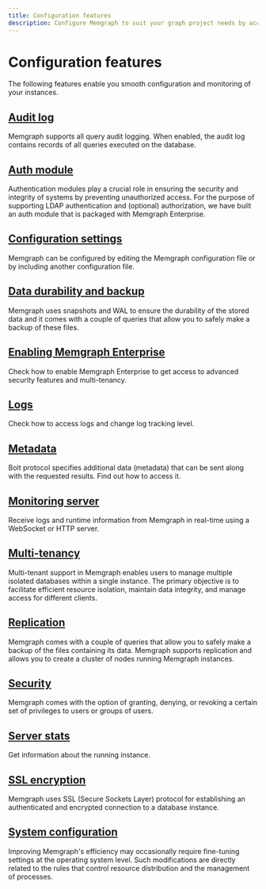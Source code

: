 ```yaml
---
title: Configuration features
description: Configure Memgraph to suit your graph project needs by accessing our comprehensive documentation. These features will ensure seamless configuration and monitoring of your instances. 
---
```


# Configuration features

The following features enable you smooth configuration and monitoring of your
instances. 

## [Audit log](/configuration/audit-log)

Memgraph supports all query audit logging. When enabled, the audit log contains
records of all queries executed on the database.

## [Auth module](/configuration/auth-module)

Authentication modules play a crucial role in ensuring the security and
integrity of systems by preventing unauthorized access. For the purpose of
supporting LDAP authentication and (optional) authorization, we have built an
auth module that is packaged with Memgraph Enterprise. 

## [Configuration settings](/configuration/configuration-settings)

Memgraph can be configured by editing the Memgraph configuration file or by
including another configuration file.

## [Data durability and backup](/configuration/data-durability-and-backup) 

Memgraph uses snapshots and WAL to ensure the durability of the stored data and
it comes with a couple of queries that allow you to safely make a backup of
these files.

## [Enabling Memgraph Enterprise](/configuration/enabling-memgraph-enterprise) 

Check how to enable Memgraph Enterprise to get access to advanced security
features and multi-tenancy. 

## [Logs](/configuration/logs)

Check how to access logs and change log tracking level. 

## [Metadata](/configuration/metadata)

Bolt protocol specifies additional data (metadata) that can be sent along with
the requested results. Find out how to access it.

## [Monitoring server](/configuration/monitoring-server)

Receive logs and runtime information from Memgraph in real-time using a
WebSocket or HTTP server.

## [Multi-tenancy](/configuration/multi-tenancy)

Multi-tenant support in Memgraph enables users to manage multiple isolated
databases within a single instance. The primary objective is to facilitate
efficient resource isolation, maintain data integrity, and manage access for
different clients.

## [Replication](/configuration/replication)

Memgraph comes with a couple of queries that allow you to safely make a backup
of the files containing its data. Memgraph supports replication and allows you
to create a cluster of nodes running Memgraph instances.

## [Security](/configuration/security)

Memgraph comes with the option of granting, denying, or revoking a certain set
of privileges to users or groups of users.

## [Server stats](/configuration/server-stats)

Get information about the running instance. 

## [SSL encryption](/configuration/ssl-encryption)

Memgraph uses SSL (Secure Sockets Layer) protocol for establishing an
authenticated and encrypted connection to a database instance.

## [System configuration](/configuration/system-configuration)

Improving Memgraph's efficiency may occasionally require fine-tuning settings at
the operating system level. Such modifications are directly related to the rules
that control resource distribution and the management of processes.